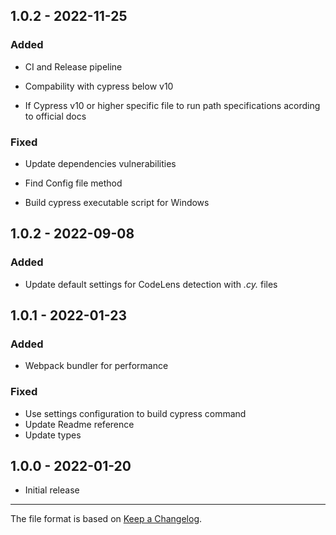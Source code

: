 ## 1.0.2 - 2022-11-25

### Added

-   CI and Release pipeline

-   Compability with cypress below v10

-   If Cypress v10 or higher specific file to run path specifications acording to official docs

### Fixed

-   Update dependencies vulnerabilities

-   Find Config file method

-   Build cypress executable script for Windows

## 1.0.2 - 2022-09-08

### Added

-   Update default settings for CodeLens detection with _.cy._ files

## 1.0.1 - 2022-01-23

### Added

-   Webpack bundler for performance

### Fixed

-   Use settings configuration to build cypress command
-   Update Readme reference
-   Update types

## 1.0.0 - 2022-01-20

-   Initial release

---

The file format is based on [Keep a Changelog](http://keepachangelog.com/).
